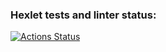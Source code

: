 ### Hexlet tests and linter status:
[![Actions Status](https://github.com/elisad5791/js-oop-project-lvl1/workflows/hexlet-check/badge.svg)](https://github.com/elisad5791/js-oop-project-lvl1/actions)